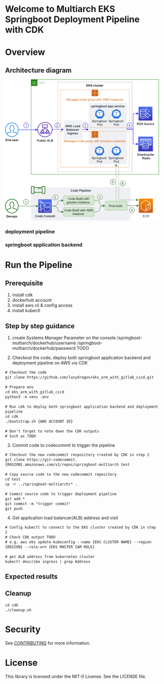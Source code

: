 # Welcome to Multiarch EKS Springboot Deployment Pipeline with CDK 

# Overview

## Architecture diagram
![Architecture](/readme_img/architecture.png)

### deployment pipeline
### springboot application backend

# Run the Pipeline
## Prerequisite
1. install cdk
2. dockerhub account
3. install aws cli & config access
4. install kubectl

## Step by step guidance
1. create Systems Manager Parameter on the console
/springboot-multiarch/dockerhub/username
/springboot-multiarch/dockerhub/password
TODO

2. Checkout the code, deploy both springboot application backend and deployment pipeline on AWS via CDK
```
# Checkout the code
git clone https://github.com/lazydragon/eks_arm_with_gitlab_cicd.git

# Prepare env
cd eks_arm_with_gitlab_cicd
python3 -m venv .env

# Run cdk to deploy both springboot application backend and deployment pipeline
cd cdk
./bootstrap.sh {AWS ACCOUNT ID}

# Don't forget to note down the CDK outputs
# Such as TODO
```

3. Commit code to codecommit to trigger the pipeline
```
# Checkout the new codecommit respository created by CDK in step 2
git clone https://git-codecommit.{REGION}.amazonaws.com/v1/repos/springboot-multiarch test

# Copy source code to the new codecommit repository
cd test
cp -r ../springboot-multiarch/* .

# Commit source code to trigger deployment pipeline
git add *
git commit -m "trigger commit"
git push
```

4. Get application load balancer(ALB) address and visit
```
# Config kubectl to connect to the EKS cluster created by CDK in step 2
# Check CDK output TODO
# e.g. aws eks update-kubeconfig --name {EKS CLUSTER NAME} --region {REGION} --role-arn {EKS MASTER IAM ROLE}

# get ALB address from kubernetes cluster
kubectl describe ingress | grep Address 
```

## Expected results

## Cleanup
```
cd cdk
./cleanup.sh
```

# Security

See [CONTRIBUTING](CONTRIBUTING.md#security-issue-notifications) for more information.

# License

This library is licensed under the MIT-0 License. See the LICENSE file.

